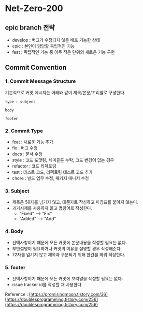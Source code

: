 # Net-Zero-200

## epic branch 전략

 - develop : 버그가 수정되지 않은 배포 가능한 상태
 - epic : 본인이 담당할 독립적인 기능
 - feat : 독립적인 기능 중 아주 작은 단위의 새로운 기능 구현


## Commit Convention

### 1. Commit Message Structure

기본적으로 커밋 메시지는 아래와 같이 제목/본문/꼬리말로 구성한다.

```text
type : subject

body

footer
```

### 2. Commit Type

- feat : 새로운 기능 추가
- fix : 버그 수정
- docs : 문서 수정
- style : 코드 포맷팅, 세미콜론 누락, 코드 변경이 없는 경우
- refactor : 코드 리펙토링
- test : 테스트 코드, 리펙토링 테스트 코드 추가
- chore : 빌드 업무 수정, 패키지 매니저 수정

### 3. Subject

- 제목은 50자를 넘기지 않고, 대문자로 작성하고 마침표를 붙이지 않는다.
- 과거시제를 사용하지 않고 명령어로 작성한다.
    - "Fixed" --> "Fix"
    - "Added" --> "Add"

### 4. Body

- 선택사항이기 때문에 모든 커밋에 본문내용을 작성할 필요는 없다.
- 부연설명이 필요하거나 커밋의 이유를 설명할 경우 작성해준다.
- 72자를 넘기지 않고 제목과 구분되기 위해 한칸을 띄워 작성한다.

### 5. footer

- 선택사항이기 때문에 모든 커밋에 꼬리말을 작성할 필요는 없다.
- issue tracker id를 작성할 때 사용한다.




Reference : [https://promisingmoon.tistory.com/36]
            [https://doublesprogramming.tistory.com/256](https://doublesprogramming.tistory.com/256)
